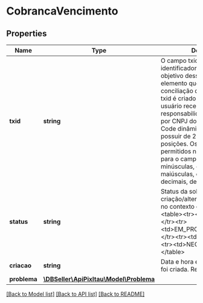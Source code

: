 # CobrancaVencimento

## Properties
Name | Type | Description | Notes
------------ | ------------- | ------------- | -------------
**txid** | **string** | O campo txid determina o identificador da transação. O objetivo desse campo é ser um elemento que possibilite a conciliação de pagamentos. O txid é criado exclusivamente pelo usuário recebedor e está sob sua responsabilidade. Deve ser único por CNPJ do recebedor. Para Code dinâmico o campo deve possuir de 26 posição até 35 posições. Os caracteres permitidos no contexto do Pix para o campo txId são: Letras minúsculas, de ‘a’ a ‘z’, Letras maiúsculas, de ‘A’ a ‘Z’, Dígitos decimais, de ‘0’ a ‘9’ | 
**status** | **string** | Status da solicitação de criação/alteração da cobrança no contexto de criação via lote &lt;table&gt;&lt;tr&gt;&lt;td&gt;ENUM&lt;/td&gt;&lt;/tr&gt;&lt;tr&gt;&lt;td&gt;EM_PROCESSAMENTO&lt;/td&gt;&lt;/tr&gt;&lt;tr&gt;&lt;td&gt;CRIADA&lt;/td&gt;&lt;/tr&gt;&lt;tr&gt;&lt;td&gt;NEGADA&lt;/td&gt;&lt;/tr&gt;&lt;/table&gt; | 
**criacao** | **string** | Data e hora em que a cobrança foi criada. Respeita RFC 3339. | [optional] 
**problema** | [**\DBSeller\ApiPixItau\Model\Problema**](Problema.md) |  | [optional] 

[[Back to Model list]](../../README.md#documentation-for-models) [[Back to API list]](../../README.md#documentation-for-api-endpoints) [[Back to README]](../../README.md)

